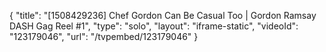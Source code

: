 {
    "title": "[1508429236] Chef Gordon Can Be Casual Too | Gordon Ramsay DASH Gag Reel #1",
    "type": "solo",
    "layout": "iframe-static",
    "videoId": "123179046",
    "url": "\/tvpembed\/123179046"
}